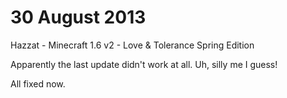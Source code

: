 # 30 August 2013
Hazzat - Minecraft 1.6 v2 - Love & Tolerance Spring Edition

Apparently the last update didn't work at all. Uh, silly me I guess!

All fixed now.
